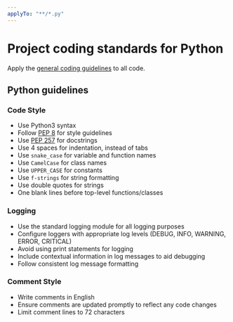 ```yaml
---
applyTo: "**/*.py"
---
```

# Project coding standards for Python

Apply the [general coding guidelines](./general-coding.instructions.md) to all code.

## Python guidelines

### Code Style

- Use Python3 syntax
- Follow [PEP 8](https://www.python.org/dev/peps/pep-0008/) for style guidelines
- Use [PEP 257](https://www.python.org/dev/peps/pep-0257/) for docstrings
- Use 4 spaces for indentation, instead of tabs
- Use `snake_case` for variable and function names
- Use `CamelCase` for class names
- Use `UPPER_CASE` for constants
- Use `f-strings` for string formatting
- Use double quotes for strings
- One blank lines before top-level functions/classes

### Logging

- Use the standard logging module for all logging purposes
- Configure loggers with appropriate log levels (DEBUG, INFO, WARNING, ERROR, CRITICAL)
- Avoid using print statements for logging
- Include contextual information in log messages to aid debugging
- Follow consistent log message formatting

### Comment Style

- Write comments in English
- Ensure comments are updated promptly to reflect any code changes
- Limit comment lines to 72 characters